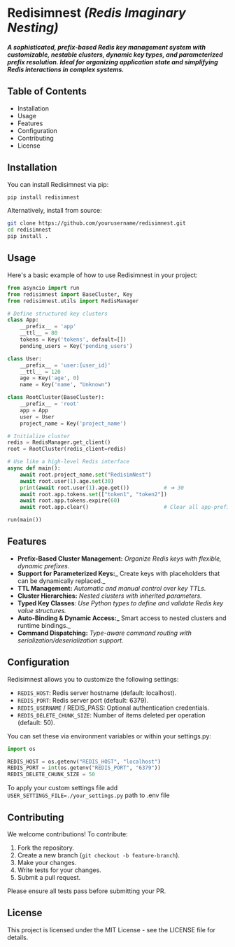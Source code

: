 # Redisimnest _(Redis Imaginary Nesting)_

**_A sophisticated, prefix-based Redis key management system with customizable, nestable clusters, dynamic key types, and parameterized prefix resolution. Ideal for organizing application state and simplifying Redis interactions in complex systems._**

## Table of Contents
- Installation
- Usage
- Features
- Configuration
- Contributing
- License

## Installation

You can install Redisimnest via pip:

``` bash
pip install redisimnest
```

Alternatively, install from source:
``` bash
git clone https://github.com/yourusername/redisimnest.git
cd redisimnest
pip install .
```
## Usage

Here's a basic example of how to use Redisimnest in your project:
``` python
from asyncio import run
from redisimnest import BaseCluster, Key
from redisimnest.utils import RedisManager

# Define structured key clusters
class App:
    __prefix__ = 'app'
    __ttl__ = 80
    tokens = Key('tokens', default=[])
    pending_users = Key('pending_users')

class User:
    __prefix__ = 'user:{user_id}'
    __ttl__ = 120
    age = Key('age', 0)
    name = Key('name', "Unknown")

class RootCluster(BaseCluster):
    __prefix__ = 'root'
    app = App
    user = User
    project_name = Key('project_name')

# Initialize cluster
redis = RedisManager.get_client()
root = RootCluster(redis_client=redis)

# Use like a high-level Redis interface
async def main():
    await root.project_name.set("RedisimNest")
    await root.user(1).age.set(30)
    print(await root.user(1).age.get())           # ➜ 30
    await root.app.tokens.set(["token1", "token2"])
    await root.app.tokens.expire(60)
    await root.app.clear()                        # Clear all app-prefixed keys

run(main())
```



## Features

- **Prefix-Based Cluster Management:** _Organize Redis keys with flexible, dynamic prefixes._
- **Support for Parameterized Keys:**_ Create keys with placeholders that can be dynamically replaced._
- **TTL Management:** _Automatic and manual control over key TTLs._
- **Cluster Hierarchies:** _Nested clusters with inherited parameters._
- **Typed Key Classes**: _Use Python types to define and validate Redis key value structures._
- **Auto-Binding & Dynamic Access:**_ Smart access to nested clusters and runtime bindings._
- **Command Dispatching:** _Type-aware command routing with serialization/deserialization support._

## Configuration

Redisimnest allows you to customize the following settings:

- `REDIS_HOST`: Redis server hostname (default: localhost).
- `REDIS_PORT`: Redis server port (default: 6379).
- `REDIS_USERNAME` / REDIS_PASS: Optional authentication credentials.
- `REDIS_DELETE_CHUNK_SIZE`: Number of items deleted per operation (default: 50).

You can set these via environment variables or within your settings.py:
``` python
import os

REDIS_HOST = os.getenv("REDIS_HOST", "localhost")
REDIS_PORT = int(os.getenv("REDIS_PORT", "6379"))
REDIS_DELETE_CHUNK_SIZE = 50
```

To apply your custom settings file add ```USER_SETTINGS_FILE=./your_settings.py``` path to .env file

## Contributing

We welcome contributions! To contribute:

1. Fork the repository.
2. Create a new branch (`git checkout -b feature-branch`).
3. Make your changes.
4. Write tests for your changes.
5. Submit a pull request.

Please ensure all tests pass before submitting your PR.

## License

This project is licensed under the MIT License - see the LICENSE file for details.
